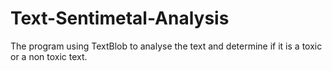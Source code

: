 # Text-Sentimetal-Analysis
The program using TextBlob to analyse the text and determine if it is a toxic or a non toxic text. 
